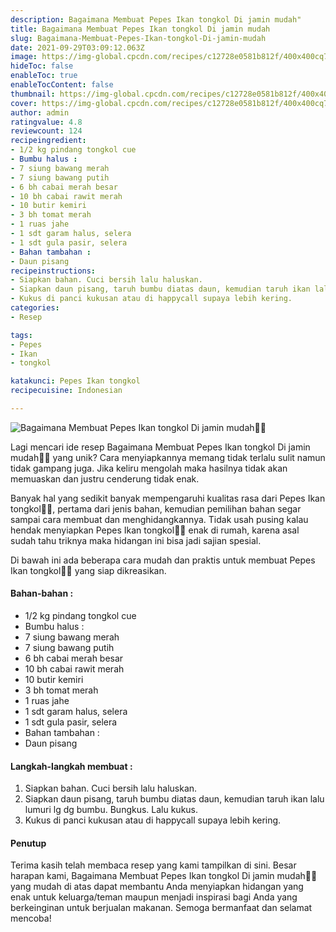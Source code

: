 ```yaml
---
description: Bagaimana Membuat Pepes Ikan tongkol Di jamin mudah"
title: Bagaimana Membuat Pepes Ikan tongkol Di jamin mudah
slug: Bagaimana-Membuat-Pepes-Ikan-tongkol-Di-jamin-mudah
date: 2021-09-29T03:09:12.063Z
image: https://img-global.cpcdn.com/recipes/c12728e0581b812f/400x400cq70/photo.jpg
hideToc: false
enableToc: true
enableTocContent: false
thumbnail: https://img-global.cpcdn.com/recipes/c12728e0581b812f/400x400cq70/photo.jpg
cover: https://img-global.cpcdn.com/recipes/c12728e0581b812f/400x400cq70/photo.jpg
author: admin
ratingvalue: 4.8
reviewcount: 124
recipeingredient:
- 1/2 kg pindang tongkol cue
- Bumbu halus :
- 7 siung bawang merah
- 7 siung bawang putih
- 6 bh cabai merah besar
- 10 bh cabai rawit merah
- 10 butir kemiri
- 3 bh tomat merah
- 1 ruas jahe
- 1 sdt garam halus, selera
- 1 sdt gula pasir, selera
- Bahan tambahan :
- Daun pisang
recipeinstructions:
- Siapkan bahan. Cuci bersih lalu haluskan.
- Siapkan daun pisang, taruh bumbu diatas daun, kemudian taruh ikan lalu lumuri lg dg bumbu. Bungkus. Lalu kukus.
- Kukus di panci kukusan atau di happycall supaya lebih kering.
categories:
- Resep

tags:
- Pepes
- Ikan
- tongkol

katakunci: Pepes Ikan tongkol
recipecuisine: Indonesian

---
```


![Bagaimana Membuat Pepes Ikan tongkol Di jamin mudah👩‍🍳](https://img-global.cpcdn.com/recipes/c12728e0581b812f/400x400cq70/photo.jpg)

Lagi mencari ide resep Bagaimana Membuat Pepes Ikan tongkol Di jamin mudah👩‍🍳 yang unik? Cara menyiapkannya memang tidak terlalu sulit namun tidak gampang juga. Jika keliru mengolah maka hasilnya tidak akan memuaskan dan justru cenderung tidak enak.

Banyak hal yang sedikit banyak mempengaruhi kualitas rasa dari Pepes Ikan tongkol👩‍🍳, pertama dari jenis bahan, kemudian pemilihan bahan segar sampai cara membuat dan menghidangkannya. Tidak usah pusing kalau hendak menyiapkan Pepes Ikan tongkol👩‍🍳 enak di rumah, karena asal sudah tahu triknya maka hidangan ini bisa jadi sajian spesial.

Di bawah ini ada beberapa cara mudah dan praktis untuk membuat Pepes Ikan tongkol👩‍🍳 yang siap dikreasikan.

<!--inarticleads1-->

#### Bahan-bahan :

- 1/2 kg pindang tongkol cue
- Bumbu halus :
- 7 siung bawang merah
- 7 siung bawang putih
- 6 bh cabai merah besar
- 10 bh cabai rawit merah
- 10 butir kemiri
- 3 bh tomat merah
- 1 ruas jahe
- 1 sdt garam halus, selera
- 1 sdt gula pasir, selera
- Bahan tambahan :
- Daun pisang

<!--inarticleads2-->

#### Langkah-langkah membuat :

1. Siapkan bahan. Cuci bersih lalu haluskan.
1. Siapkan daun pisang, taruh bumbu diatas daun, kemudian taruh ikan lalu lumuri lg dg bumbu. Bungkus. Lalu kukus.
1. Kukus di panci kukusan atau di happycall supaya lebih kering.

#### Penutup

Terima kasih telah membaca resep yang kami tampilkan di sini. Besar harapan kami, Bagaimana Membuat Pepes Ikan tongkol Di jamin mudah👩‍🍳 yang mudah di atas dapat membantu Anda menyiapkan hidangan yang enak untuk keluarga/teman maupun menjadi inspirasi bagi Anda yang berkeinginan untuk berjualan makanan. Semoga bermanfaat dan selamat mencoba!